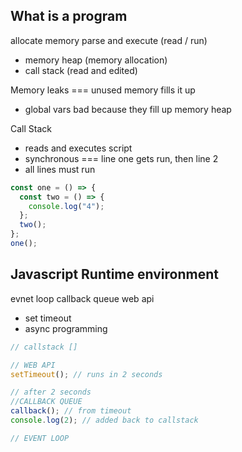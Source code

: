## What is a program

allocate memory
parse and execute (read / run)

- memory heap (memory allocation)
- call stack (read and edited)

Memory leaks === unused memory fills it up

- global vars bad because they fill up memory heap

Call Stack

- reads and executes script
- synchronous === line one gets run, then line 2
- all lines must run

```js
const one = () => {
  const two = () => {
    console.log("4");
  };
  two();
};
one();
```

## Javascript Runtime environment

evnet loop
callback queue
web api

- set timeout
- async programming

```js
// callstack []

// WEB API
setTimeout(); // runs in 2 seconds

// after 2 seconds
//CALLBACK QUEUE
callback(); // from timeout
console.log(2); // added back to callstack

// EVENT LOOP
```
